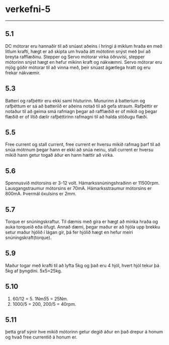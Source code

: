 # verkefni-5
---
## 5.1
DC mótorar eru hannaðir til að snúast aðeins í hringi á miklum hraða en með litlum krafti, hægt er að skipta um hvaða átt mótotinn snýst með því að breyta rafflæðinu.
Stepper og Servo mótorar virka öðruvísi, stepper mótorinn snýst hægt en hefur mikinn kraft og nákvæmni. Servo mótorar eru mjög góðir mótorar til að vinna með, þeir snúast ágætlega hratt og eru frekar nákvæmir.
## 5.3
Batterí og rafþéttir eru ekki sami hluturinn. Munurinn á batteríum og rafþéttum er sá að batteríið er aðeins notað til að gefa straum.
Rafþéttir er notaður til að geima smá rafmagn þegar að rafflæðið er of mikið og þegar flæðið er of lítið dælir rafþéttirinn rafmagni til að halda stöðugu flæði.
## 5.5
Free current og stall current, free current er hversu mikið rafmag þarf til að snúa mótrnum þegar hann er ekki að snúa neinu, stall current er hversu mikið hann getur togað áður en hann hættir að virka.
## 5.6
Spennusvið mótorsins er 3-12 volt.
Hámarkssnúningshraðinn er 11500rpm.
Lausgangstraumur mótorsins er 70mA.
Hámarksstraumur mótorsins er 800mA.
Þvermál öxulsins er 2mm.
## 5.7
Torque er snúningskraftur. Til dæmis með gíra er hægt að minka hraða og auka torqueið eða öfugt. Annað dæmi, þegar maður er að hjóla upp brekku setur maður hjólið í lágan gír, þá fer hjólið hægt en hefur meiri snúningskraft(torque).
## 5.9
Maður togar með krafti til að lyfta 5kg og það eru 4 hjól, hvert hjól tekur þá 5kg af þyngdini. 5x5=25kg.
## 5.10
1. 60/12 = 5. 1Nm*5*5 = 25Nm.
2. 1000/5 = 200, 200/5 = 40rpm.
## 5.11
þetta graf sýnir hve mikið mótorinn getur degið áður en það drepur á honum og hvað free currentið á honum er.
